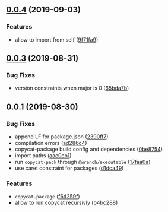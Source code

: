 ## [0.0.4](https://github.com/gavar/wrench/compare/v/copycat-package/0.0.3...v/copycat-package/0.0.4) (2019-09-03)


### Features

* allow to import from self ([9f71fa9](https://github.com/gavar/wrench/commit/9f71fa9))

## [0.0.3](https://github.com/gavar/wrench/compare/v/copycat-package/0.0.2...v/copycat-package/0.0.3) (2019-08-31)


### Bug Fixes

* version constraints when major is 0 ([65bda7b](https://github.com/gavar/wrench/commit/65bda7b))

## 0.0.1 (2019-08-30)


### Bug Fixes

* append LF for package.json ([2390ff7](https://github.com/gavar/wrench/commit/2390ff7))
* compilation errors ([ad286c4](https://github.com/gavar/wrench/commit/ad286c4))
* copycat-package build config and dependencies ([0be8754](https://github.com/gavar/wrench/commit/0be8754))
* import paths ([aac0cb1](https://github.com/gavar/wrench/commit/aac0cb1))
* run `copycat-pack` through `@wrench/executable` ([17faa0a](https://github.com/gavar/wrench/commit/17faa0a))
* use caret constraint for packages ([d1dca49](https://github.com/gavar/wrench/commit/d1dca49))


### Features

* `copycat-package` ([f6d259f](https://github.com/gavar/wrench/commit/f6d259f))
* allow to run copycat recursivly ([b4bc288](https://github.com/gavar/wrench/commit/b4bc288))
